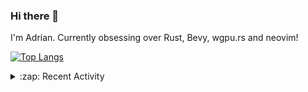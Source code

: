 ### Hi there 👋

I'm Adrian. Currently obsessing over Rust, Bevy, wgpu.rs and neovim!

[![Top Langs](https://github-readme-stats-3dyjbj4fr-adriankuklinski.vercel.app/api/top-langs/?username=adriankuklinski&layout=compact&langs_count=8&hide_title=true&hide_border=true)](https://github.com/adriankuklinski)

<details>
    <summary>:zap: Recent Activity</summary>
    <br/>
    <img align="left" alt="Commit Count" src="https://github-readme-stats-3dyjbj4fr-adriankuklinski.vercel.app/api?username=adriankuklinski&count_private=true&hide=contribs,prs,stars,issues&hide_border=true&hide_title=true&hide_rank=true"
    />
    <!--START_SECTION:activity-->
</details>



